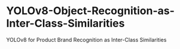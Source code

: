 # YOLOv8-Object-Recognition-as-Inter-Class-Similarities
YOLOv8 for Product Brand Recognition as Inter-Class Similarities
